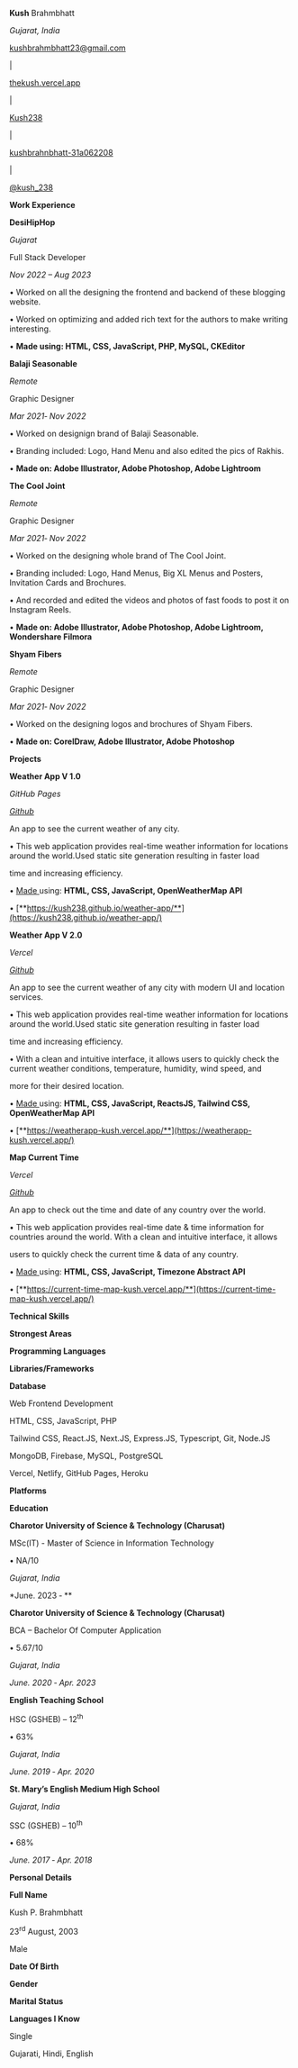 <a name="br1"></a>

**Kush** Brahmbhatt

_Gujarat, India_

kushbrahmbhatt23@gmail.com

|

[thekush.vercel.app](http://soumyajit.vercel.app/)

|

[Kush238](https://github.com/soumyajit4419)

|

[kushbrahnbhatt-31a062208](https://www.linkedin.com/in/soumyajit4419)

|

[@kush_238](https://twitter.com/%40soumyajit4419)

**Work Experience**

**DesiHipHop**

_Gujarat_

Full Stack Developer

_Nov 2022 – Aug 2023_

• Worked on all the designing the frontend and backend of these blogging website.

• Worked on optimizing and added rich text for the authors to make writing interesting.

• **Made using: HTML, CSS, JavaScript, PHP, MySQL, CKEditor**

**Balaji Seasonable**

_Remote_

Graphic Designer

_Mar 2021‑ Nov 2022_

• Worked on designign brand of Balaji Seasonable.

• Branding included: Logo, Hand Menu and also edited the pics of Rakhis.

• **Made on: Adobe Illustrator, Adobe Photoshop, Adobe Lightroom**

**The Cool Joint**

_Remote_

Graphic Designer

_Mar 2021‑ Nov 2022_

• Worked on the designing whole brand of The Cool Joint.

• Branding included: Logo, Hand Menus, Big XL Menus and Posters, Invitation Cards and Brochures.

• And recorded and edited the videos and photos of fast foods to post it on Instagram Reels.

• **Made on: Adobe Illustrator, Adobe Photoshop, Adobe Lightroom, Wondershare Filmora**

**Shyam Fibers**

_Remote_

Graphic Designer

_Mar 2021‑ Nov 2022_

• Worked on the designing logos and brochures of Shyam Fibers.

• **Made on: CorelDraw, Adobe Illustrator, Adobe Photoshop**

**Projects**

**Weather App V 1.0**

_GitHub Pages_

[_Github_](https://github.com/soumyajit4419/Bits-0f-C0de)

An app to see the current weather of any city.

• This web application provides real-time weather information for locations around the world.Used static site generation resulting in faster load

time and increasing efficiency.

• [Made](https://soumyajitblogs.vercel.app/)[ ](https://soumyajitblogs.vercel.app/)using: **HTML, CSS, JavaScript, OpenWeatherMap API**

• [**https://kush238.github.io/weather-app/**](https://kush238.github.io/weather-app/)

**Weather App V 2.0**

_Vercel_

[_Github_](https://github.com/soumyajit4419/Chatify)

An app to see the current weather of any city with modern UI and location services.

• This web application provides real-time weather information for locations around the world.Used static site generation resulting in faster load

time and increasing efficiency.

• With a clean and intuitive interface, it allows users to quickly check the current weather conditions, temperature, humidity, wind speed, and

more for their desired location.

• [Made](https://soumyajitblogs.vercel.app/)[ ](https://soumyajitblogs.vercel.app/)using: **HTML, CSS, JavaScript, ReactsJS, Tailwind CSS, OpenWeatherMap API**

• [**https://weatherapp-kush.vercel.app/**](https://weatherapp-kush.vercel.app/)

**Map Current Time**

_Vercel_

[_Github_](https://github.com/soumyajit4419/Chatify)

An app to check out the time and date of any country over the world.

• This web application provides real-time date & time information for countries around the world. With a clean and intuitive interface, it allows

users to quickly check the current time & data of any country.

• [Made](https://soumyajitblogs.vercel.app/)[ ](https://soumyajitblogs.vercel.app/)using: **HTML, CSS, JavaScript, Timezone Abstract API**

• [**https://current-time-map-kush.vercel.app/**](https://current-time-map-kush.vercel.app/)

**Technical Skills**

**Strongest Areas**

**Programming Languages**

**Libraries/Frameworks**

**Database**

Web Frontend Development

HTML, CSS, JavaScript, PHP

Tailwind CSS, React.JS, Next.JS, Express.JS, Typescript, Git, Node.JS

MongoDB, Firebase, MySQL, PostgreSQL

Vercel, Netlify, GitHub Pages, Heroku

**Platforms**

<a name="br2"></a>

**Education**

**Charotor University of Science & Technology (Charusat)**

MSc(IT) - Master of Science in Information Technology

• NA/10

_Gujarat, India_

\*June. 2023 ‑ \*\*

**Charotor University of Science & Technology (Charusat)**

BCA – Bachelor Of Computer Application

• 5.67/10

_Gujarat, India_

_June. 2020 ‑ Apr. 2023_

**English Teaching School**

HSC (GSHEB) – 12<sup>th</sup>

• 63%

_Gujarat, India_

_June. 2019 ‑ Apr. 2020_

**St. Mary’s English Medium High School**

_Gujarat, India_

SSC (GSHEB) – 10<sup>th</sup>

• 68%

_June. 2017 ‑ Apr. 2018_

**Personal Details**

**Full Name**

Kush P. Brahmbhatt

23<sup>rd</sup> August, 2003

Male

**Date Of Birth**

**Gender**

**Marital Status**

**Languages I Know**

Single

Gujarati, Hindi, English
